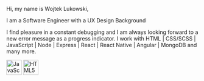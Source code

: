 
Hi, my name is Wojtek Lukowski,

I am a Software Engineer with a UX Design Background

I find pleasure in a constant debugging and I am always looking forward to a new error message as a progress indicator.
I work with HTML | CSS/SCSS | JavaScript | Node | Express | React | React Native | Angular | MongoDB and many more.

<img src="https://camo.githubusercontent.com/426c1121b29abc64a6b1af1e3aa3091abb38e39c87054720b765af1425c74e7f/68747470733a2f2f63646e2e6a7364656c6976722e6e65742f67682f64657669636f6e732f64657669636f6e2f69636f6e732f6a6176617363726970742f6a6176617363726970742d6f726967696e616c2e737667" height="40" alt="JavaScript" data-canonical-src="https://cdn.jsdelivr.net/gh/devicons/devicon/icons/javascript/javascript-original.svg" style="max-width: 100%;">

<img src="https://camo.githubusercontent.com/6647554cf19482c32acc6a6a3b8bd68b845fafabd474595e7e92dead3075c3ea/68747470733a2f2f63646e2e6a7364656c6976722e6e65742f67682f64657669636f6e732f64657669636f6e2f69636f6e732f68746d6c352f68746d6c352d6f726967696e616c2e737667" height="40" alt="HTML5" data-canonical-src="https://cdn.jsdelivr.net/gh/devicons/devicon/icons/html5/html5-original.svg" style="max-width: 100%;">


